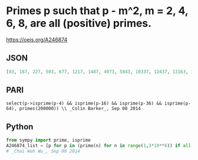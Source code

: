 # Primes p such that p \- m^2, m \= 2, 4, 6, 8, are all \(positive\) primes\.
https://oeis.org/A246874
## JSON
```JSON
[83, 167, 227, 503, 677, 1217, 1487, 4973, 5843, 10337, 12437, 13163, 15683, 15923, 21803, 22067, 23057, 24107, 24113, 36587, 40883, 47717, 53633, 57287, 65183, 73013, 95633, 104123, 107777, 109583, 113147, 122267, 128987, 129533, 132173, 148403, 148727]
```
## PARI
```PARI
select(p->isprime(p-4) && isprime(p-16) && isprime(p-36) && isprime(p-64), primes(200000)) \\ _Colin Barker_, Sep 08 2014
```
## Python
```Python
from sympy import prime, isprime
A246874_list = [p for p in (prime(n) for n in range(1,3*10**6)) if all([isprime(p-m*m) for m in range(2,10,2)])]
# _Chai Wah Wu_, Sep 08 2014
```
